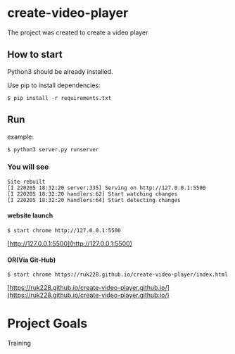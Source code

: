 # create-video-player

The project was created to create a video player

## How to start

Python3 should be already installed.

Use pip to install dependencies:

```
$ pip install -r requirements.txt
```

## Run

example:

```
$ python3 server.py runserver
```

### You will see

```
Site rebuilt
[I 220205 18:32:20 server:335] Serving on http://127.0.0.1:5500
[I 220205 18:32:20 handlers:62] Start watching changes
[I 220205 18:32:20 handlers:64] Start detecting changes
```

#### website launch

```
$ start chrome http://127.0.0.1:5500
```
[http://127.0.0.1:5500](http://127.0.0.1:5500)

#### OR(Via Git-Hub)

```
$ start chrome https://ruk228.github.io/create-video-player/index.html
```
[https://ruk228.github.io/create-video-player.github.io/](https://ruk228.github.io/create-video-player.github.io/)

# Project Goals

Training
